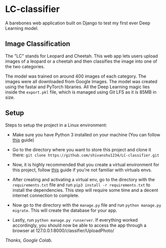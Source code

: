 # LC-classifier

A barebones web application built on Django to test my first ever Deep Learning model.

## Image Classification

The "LC" stands for Leopard and Cheetah. This web app lets users upload images of a leopard or a cheetah
and then classifies the image into one of the two categories.

The model was trained on around 400 images of each category. The images were all downloaded from Google Images.
The model was created using the fastai and PyTorch libraries. All the Deep Learning magic lies inside the `export.pkl` file, which is managed using Git LFS as it is 85MB in size.

## Setup

Steps to setup the project in a Linux environment:

* Make sure you have Python 3 installed on your machine (You can follow [this](https://docs.python-guide.org/starting/install3/linux/) guide)

* Go to the directory where you want to store this project and clone it there:
  `git clone https://github.com/shivanshu1234/LC-classifier.git`
  
* Now, it is highly recommended that you create a virtual environment for this project, follow [this](https://docs.python-guide.org/dev/virtualenvs/#virtualenvironments-ref) guide if you're not familiar with virtuals envs.

* After creating and activating a virtual env, go to the directory with the `requirements.txt` file and run `pip3 install -r requirements.txt` to install the dependencies. This step will require some time and a decent internet connection to complete.

* Now go to the directory with the `manage.py` file and run `python manage.py migrate`. This will create the database for your app.

* Lastly, run `python manage.py runserver`. If everything worked accordingly, you should now be able to access the app through a browser at 127.0.0.1:8000/classifier/UploadPhoto/ 

_Thanks, Google Colab._
